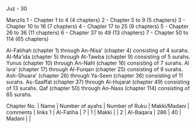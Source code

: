 Juz - 30

Manzils
1 - Chapter 1 to 4 (4 chapters)
2 - Chapter 5 to 9 (5 chapters)
3 - Chapter 10 to 16 (7 chapters)
4 - Chapter 17 to 25 (9 chapters)
5 - Chapter 26 to 36 (11 chapters)
6 - Chapter 37 to 49 (13 chapters)
7 - Chapter 50 to 114 (65 chapters)

Al-Fatihah (chapter 1) through An-Nisa' (chapter 4) consisting of 4 surahs.
Al-Ma'ida (chapter 5) through At-Tawba (chapter 9) consisting of 5 surahs.
Yunus (chapter 10) through An-Nahl (chapter 16) consisting of 7 surahs.
Al Isra' (chapter 17) through Al-Furqan (chapter 25) consisting of 9 surahs.
Ash-Shuara' (chapter 26) through Ya-Seen (chapter 36) consisting of 11 surahs.
As-Saaffat (chapter 37) through Al-Hujarat (chapter 49) consisting of 13 surahs.
Qaf (chapter 50) through An-Nass (chapter 114) consisting of 65 surahs.



Chapter No. | Name | Number of ayahs | Number of Ruku | Makki/Madani | comments | links
1 | Al-Fatiha | 7 | 1 | Makki | | 
2 | Al-Baqara | 286 | 40 | Madani | |

